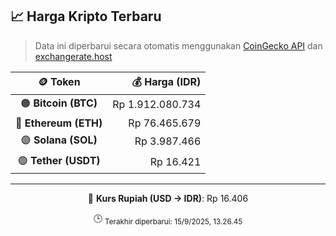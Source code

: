 

<!-- HARGA_KRIPTO -->
## 📈 Harga Kripto Terbaru

> Data ini diperbarui secara otomatis menggunakan [CoinGecko API](https://www.coingecko.com/) dan [exchangerate.host](https://exchangerate.host/)

<div align="center">

| 🪙 Token | 💰 Harga (IDR) |
|:------:|---------------:|
| 🟠 **Bitcoin (BTC)**   | Rp 1.912.080.734 |
| 🔵 **Ethereum (ETH)**  | Rp 76.465.679 |
| 🟣 **Solana (SOL)**    | Rp 3.987.466 |
| 🟢 **Tether (USDT)**   | Rp 16.421 |

---

💱 **Kurs Rupiah (USD → IDR)**: Rp 16.406

🕒 <sub>Terakhir diperbarui: 15/9/2025, 13.26.45</sub>

</div>
<!-- /HARGA_KRIPTO -->